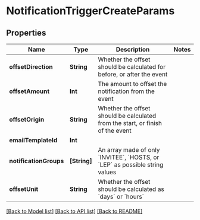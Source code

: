 # NotificationTriggerCreateParams

## Properties
Name | Type | Description | Notes
------------ | ------------- | ------------- | -------------
**offsetDirection** | **String** | Whether the offset should be calculated for before, or after the event | 
**offsetAmount** | **Int** | The amount to offset the notification from the event | 
**offsetOrigin** | **String** | Whether the offset should be calculated from the start, or finish of the event | 
**emailTemplateId** | **Int** |  | 
**notificationGroups** | **[String]** | An array made of only &#x60;INVITEE&#x60;, &#x60;HOSTS, or &#x60;LEP&#x60; as possible string values | 
**offsetUnit** | **String** | Whether the offset should be calculated as &#x60;days&#x60; or &#x60;hours&#x60; | 

[[Back to Model list]](../README.md#documentation-for-models) [[Back to API list]](../README.md#documentation-for-api-endpoints) [[Back to README]](../README.md)


